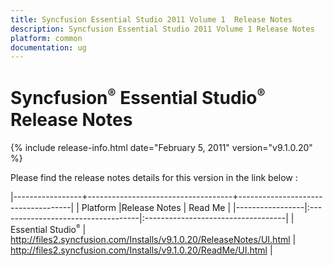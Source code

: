 ```yaml
---
title: Syncfusion Essential Studio 2011 Volume 1  Release Notes  
description: Syncfusion Essential Studio 2011 Volume 1 Release Notes  
platform: common
documentation: ug
---
```


# Syncfusion<sup style="font-size:70%">&reg;</sup> Essential Studio<sup style="font-size:70%">&reg;</sup> Release Notes  

{% include release-info.html date="February 5, 2011"  version="v9.1.0.20" %} 


Please find the release notes details for this version in the link below :


|-----------------+------------------------------------+------------------------------------|
|   Platform      |Release Notes                       | Read Me                            |
|-----------------|:-----------------------------------|:-----------------------------------|
| Essential Studio<sup style="font-size:70%">&reg;</sup>  | <http://files2.syncfusion.com/Installs/v9.1.0.20/ReleaseNotes/UI.html> | <http://files2.syncfusion.com/Installs/v9.1.0.20/ReadMe/UI.html> |
